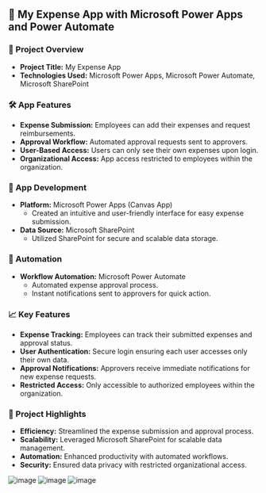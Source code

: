 ## 💼 My Expense App with Microsoft Power Apps and Power Automate

### 📌 Project Overview
- **Project Title:** My Expense App
- **Technologies Used:** Microsoft Power Apps, Microsoft Power Automate, Microsoft SharePoint

### 🛠️ App Features
- **Expense Submission:** Employees can add their expenses and request reimbursements.
- **Approval Workflow:** Automated approval requests sent to approvers.
- **User-Based Access:** Users can only see their own expenses upon login.
- **Organizational Access:** App access restricted to employees within the organization.

### 🎨 App Development
- **Platform:** Microsoft Power Apps (Canvas App)
  - Created an intuitive and user-friendly interface for easy expense submission.
- **Data Source:** Microsoft SharePoint
  - Utilized SharePoint for secure and scalable data storage.
  
### 🔄 Automation
- **Workflow Automation:** Microsoft Power Automate
  - Automated expense approval process.
  - Instant notifications sent to approvers for quick action.

### 📈 Key Features
- **Expense Tracking:** Employees can track their submitted expenses and approval status.
- **User Authentication:** Secure login ensuring each user accesses only their own data.
- **Approval Notifications:** Approvers receive immediate notifications for new expense requests.
- **Restricted Access:** Only accessible to authorized employees within the organization.

### 🚀 Project Highlights
- **Efficiency:** Streamlined the expense submission and approval process.
- **Scalability:** Leveraged Microsoft SharePoint for scalable data management.
- **Automation:** Enhanced productivity with automated workflows.
- **Security:** Ensured data privacy with restricted organizational access.

![image](https://github.com/mohita98/MyExpenseApp/assets/77202377/965c582b-5e41-44bf-88d2-fd2e06bb6913)                 ![image](https://github.com/mohita98/MyExpenseApp/assets/77202377/6a194112-8c0b-43fd-bf5c-ff27a24fd097)
![image](https://github.com/mohita98/MyExpenseApp/assets/77202377/0b80f1a5-e5b0-4743-a048-2101ccba408e)


